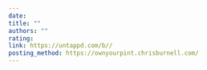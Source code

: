 ```yaml
---
date: 
title: ""
authors: ""
rating: 
link: https://untappd.com/b//
posting_method: https://ownyourpint.chrisburnell.com/
---
```

